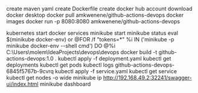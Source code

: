 create maven yaml
create Dockerfile
create docker hub account
download docker desktop
docker pull amkwenene/github-actions-devops
docker images
docker run -p 8080:8080 amkwenene/github-actions-devops

kubernetes
start docker services 
minikube start
minikube status
eval $(minikube docker-env) or
@FOR /f "tokens=*" %i IN ('minikube -p minikube docker-env --shell cmd') DO @%i
C:\Users\molem\IdeaProjects\devops\devops
docker build -t github-actions-devops:1.0 .
kubectl apply -f deployment.yaml
kubectl get deployments
kubectl get pods
kubectl logs github-actions-devops-6845f5767b-9cvrq
kubectl apply -f service.yaml
kubectl get service
kubectl get nodes -o wide
minikube ip
http://192.168.49.2:32241/swagger-ui/index.html
minikube dashboard